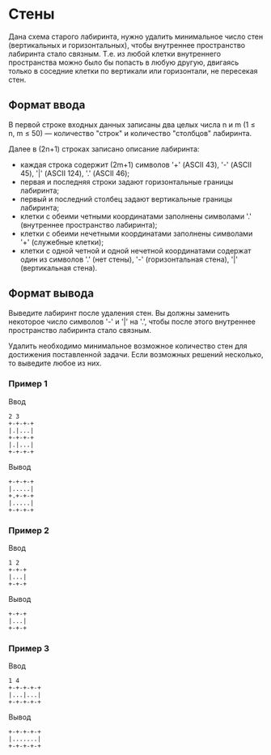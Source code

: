 # Стены

Дана схема старого лабиринта, нужно удалить минимальное число стен (вертикальных и горизонтальных), чтобы внутреннее пространство лабиринта стало связным. Т.е. из любой клетки внутреннего пространства можно было бы попасть в любую другую, двигаясь только в соседние клетки по вертикали или горизонтали, не пересекая стен.

## Формат ввода

В первой строке входных данных записаны два целых числа n и m (1 ≤ n, m ≤ 50) — количество "строк" и количество "столбцов" лабиринта.

Далее в (2n+1) строках записано описание лабиринта:

* каждая строка содержит (2m+1) символов '+' (ASCII 43), '-' (ASCII 45), '|' (ASCII 124), '.' (ASCII 46);
* первая и последняя строки задают горизонтальные границы лабиринта;
* первый и последний столбец задают вертикальные границы лабиринта;
* клетки с обеими четными координатами заполнены символами '.' (внутреннее пространство лабиринта);
* клетки с обеими нечетными координатами заполнены символами '+' (служебные клетки);
* клетки с одной четной и одной нечетной координатами содержат один из символов '.' (нет стены), '-' (горизонтальная стена), '|' (вертикальная стена).

## Формат вывода

Выведите лабиринт после удаления стен. Вы должны заменить некоторое число символов '-' и '|' на '.', чтобы после этого внутреннее пространство лабиринта стало связным.

Удалить необходимо минимальное возможное количество стен для достижения поставленной задачи. Если возможных решений несколько, то выведите любое из них.

### Пример 1

Ввод

```
2 3
+-+-+-+
|.|...|
+-+-+-+
|.|...|
+-+-+-+
```

Вывод

```
+-+-+-+
|.....|
+.+-+-+
|.....|
+-+-+-+
```

### Пример 2

Ввод

````
1 2
+-+-+
|...|
+-+-+
````

Вывод

```
+-+-+
|...|
+-+-+
```

### Пример 3

Ввод



```
1 4
+-+-+-+-+
|...|...|
+-+-+-+-+
```

Вывод

```
+-+-+-+-+
|.......|
+-+-+-+-+
```
